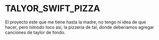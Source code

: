 # TALYOR_SWIFT_PIZZA
El proyecto este que me tiene hasta la madre, no tengo ni idea de que hacer, pero nimodo toco asi, la pizzeria de tal, donde deberiamos agregar canciones de taylor de fondo.
